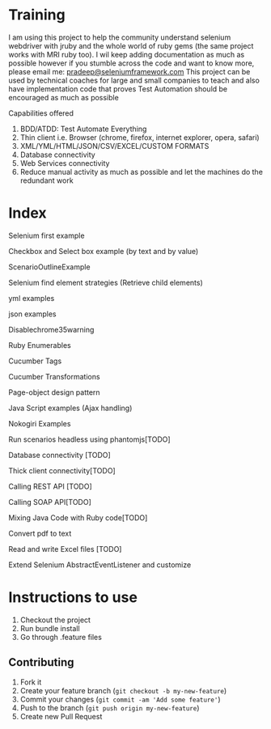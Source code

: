 Training
========

I am using this project to help the community understand selenium webdriver with jruby
and the whole world of ruby gems (the same project works with MRI ruby too). I wil keep adding documentation as much as possible
however if you stumble across the code and want to know more, please email me: pradeep@seleniumframework.com
This project can be used by technical coaches for large and small companies to teach and also have
implementation code that proves Test Automation should be encouraged as much as possible


Capabilities offered

1) BDD/ATDD: Test Automate Everything
2) Thin client i.e. Browser (chrome, firefox, internet explorer, opera, safari)
3) XML/YML/HTML/JSON/CSV/EXCEL/CUSTOM FORMATS
4) Database connectivity
5) Web Services connectivity
6) Reduce manual activity as much as possible and let the machines do the redundant work

Index
===============
Selenium first example

Checkbox and Select box example (by text and by value)

ScenarioOutlineExample

Selenium find element strategies (Retrieve child elements)

yml examples

json examples

Disablechrome35warning

Ruby Enumerables

Cucumber Tags

Cucumber Transformations

Page-object design pattern

Java Script examples (Ajax handling)

Nokogiri Examples

Run scenarios headless using phantomjs[TODO]

Database connectivity [TODO]

Thick client connectivity[TODO]

Calling REST API [TODO]

Calling SOAP API[TODO]

Mixing Java Code with Ruby code[TODO]

Convert pdf to text

Read and write Excel files [TODO]

Extend Selenium AbstractEventListener and customize


Instructions to use
=====================

1) Checkout the project
2) Run bundle install
3) Go through .feature files


## Contributing

1. Fork it
2. Create your feature branch (`git checkout -b my-new-feature`)
3. Commit your changes (`git commit -am 'Add some feature'`)
4. Push to the branch (`git push origin my-new-feature`)
5. Create new Pull Request
